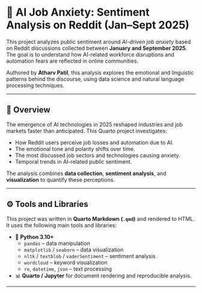 # 🤖 AI Job Anxiety: Sentiment Analysis on Reddit (Jan–Sept 2025)

This project analyzes public sentiment around *AI-driven job anxiety* based on Reddit discussions collected between **January and September 2025**. The goal is to understand how AI-related workforce disruptions and automation fears are reflected in online communities.

Authored by **Atharv Patil**, this analysis explores the emotional and linguistic patterns behind the discourse, using data science and natural language processing techniques.

---

## 📘 Overview

The emergence of AI technologies in 2025 reshaped industries and job markets faster than anticipated. This Quarto project investigates:

- How Reddit users perceive job losses and automation due to AI.
- The emotional tone and polarity shifts over time.
- The most discussed job sectors and technologies causing anxiety.
- Temporal trends in AI-related public sentiment.

The analysis combines **data collection**, **sentiment analysis**, and **visualization** to quantify these perceptions.

---

## ⚙️ Tools and Libraries

This project was written in **Quarto Markdown (`.qmd`)** and rendered to HTML.  
It uses the following main tools and libraries:

- 🐍 **Python 3.10+**
  - `pandas` – data manipulation  
  - `matplotlib` / `seaborn` – data visualization  
  - `nltk` / `textblob` / `vaderSentiment` – sentiment analysis  
  - `wordcloud` – keyword visualization  
  - `re`, `datetime`, `json` – text processing
- 📊 **Quarto / Jupyter** for document rendering and reproducible analysis.

---

